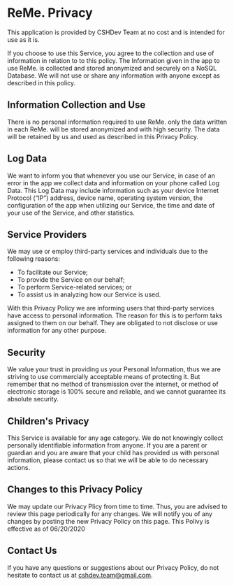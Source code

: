 #  ReMe. Privacy
This application is provided by CSHDev Team at no cost and is intended for use as it is.

If you choose to use this Service, you agree to the collection and use of information in relation to to this policy. The Information given in the app to use ReMe. is collected and stored anonymized and securely on a NoSQL Database. We will not use or share any information with anyone except as described in this policy.

## Information Collection and Use
There is no personal information required to use ReMe. only the data written in each ReMe. will be stored anonymized and with high security. The data will be retained by us and used as described in this Privacy Policy.

## Log Data
We want to inform you that whenever you use our Service, in case of an error in the app we collect data and information on your phone called Log Data. This Log Data may include information such as your device Internet Protocol (“IP”) address, device name, operating system version, the configuration of the app when utilizing our Service, the time and date of your use of the Service, and other statistics.

## Service Providers
We may use or employ third-party services and individuals due to the following reasons:
* To facilitate our Service;
* To provide the Service on our behalf;
* To perform Service-related services; or
* To assist us in analyzing how our Service is used.

With this Privacy Policy we are informing users that third-party services have access to personal information. The reason for this is to perform taks assigned to them on our behalf. They are obligated to not disclose or use information for any other purpose.

## Security
We value your trust in providing us your Personal Information, thus we are striving to use commercially acceptable means of protecting it. But remember that no method of transmission over the internet, or method of electronic storage is 100% secure and reliable, and we cannot guarantee its absolute security.

## Children's Privacy
This Service is available for any age category. We do not knowingly collect personally identifiable information from anyone. If you are a parent or guardian and you are aware that your child has provided us with personal information, please contact us so that we will be able to do necessary actions.

## Changes to this Privacy Policy
We may update our Privacy Plicy from time to time. Thus, you are advised to review this page periodically for any changes. We will notify you of any changes by posting the new Privacy Policy on this page. 
This Polivy is effective as of 06/20/2020

## Contact Us
If you have any questions or suggestions about our Privacy Policy, do not hesitate to contact us at cshdev.team@gmail.com.

